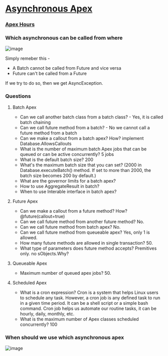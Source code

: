 # [Asynchronous Apex](https://developer.salesforce.com/docs/atlas.en-us.apexcode.meta/apexcode/apex_async_overview.htm)

### [Apex Hours](https://www.apexhours.com/asynchronous-apex/)

### Which asynchronous can be called from where
![image](https://user-images.githubusercontent.com/34469349/157425189-abc2fc02-98a7-4ea5-a1ae-c5e7e361b96d.png)

Simply remeber this -
- A Batch cannot be called from Future and vice versa
- Future can't be called from a Future

If we try to do so, then we get AsyncException.

### Questions
1. Batch Apex
   - Can we call another batch class from a batch class? - Yes, it is called batch chaining
   - Can we call future method from a batch? - No we cannot call a future method from a batch
   - Can we make a callout from a batch apex? How?
      implement Database.AllowsCallouts
   - What is the number of maximum batch Apex jobs that can be queued or can be active concurrently?
      5 jobs
   - What is the default batch size?
      200
   - What's the maximum batch size that you can set?
      (2000 in Database.executeBatch() method. If set to more than 2000, the batch size becomes 200 by default.)
   - What are the governor limits for a batch apex?
   - How to use AggregateResult in batch?
   - When to use Interable interface in batch apex?

1.  Future Apex

    - Can we make a callout from a future method? How? @future(callout=true)
    - Can we call future method from another future method? No.
    - Can we call future method from batch apex? No.
    - Can we call future method from queueable apex? Yes, only 1 is allowed.
    - How many future methods are allowed in single transaction? 50.
    - What type of parameters does future method accepts? Premitives only. no sObjects.Why?

1.  Queueable Apex

    - Maximum number of queued apex jobs? 50.

1.  Scheduled Apex

    - What is a cron expression?
Cron is a system that helps Linux users to schedule any task. However, a cron job is any defined task to run in a given time period. It can be a shell script or a simple bash command. Cron job helps us automate our routine tasks, it can be hourly, daily, monthly, etc.
    - What is the maximum number of Apex classes scheduled concurrently? 100


### When should we use which asynchronous apex
![image](https://user-images.githubusercontent.com/34469349/152400033-a64f6099-4c49-48bf-92e0-b9b4cf57b732.png)
